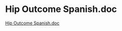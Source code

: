 # Hip Outcome Spanish.doc

[Hip Outcome Spanish.doc](Hip%20Outcome%20Spanish%20doc%20ac1bc8c747e5448c8b65bef6b0757fd7/Hip_Outcome_Spanish.doc)